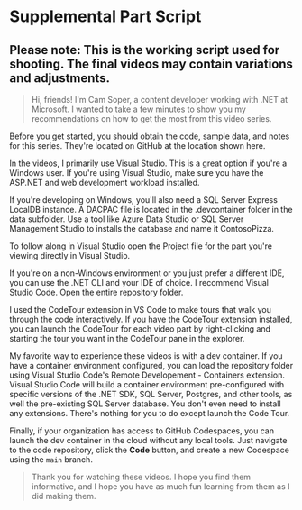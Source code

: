 # Supplemental Part Script

## Please note: This is the working script used for shooting. The final videos may contain variations and adjustments.

> Hi, friends! I'm Cam Soper, a content developer working with .NET at Microsoft. I wanted to take a few minutes to show you my recommendations on how to get the most from this video series.

Before you get started, you should obtain the code, sample data, and notes for this series. They're located on GitHub at the location shown here.

In the videos, I primarily use Visual Studio. This is a great option if you're a Windows user. If you're using Visual Studio, make sure you have the ASP.NET and web development workload installed.

If you're developing on Windows, you'll also need a SQL Server Express LocalDB instance. A DACPAC file is located in the .devcontainer folder in the data subfolder. Use a tool like Azure Data Studio or SQL Server Management Studio to installs the database and name it ContosoPizza.

To follow along in Visual Studio open the Project file for the part you're viewing directly in Visual Studio.

If you're on a non-Windows environment or you just prefer a different IDE, you can use the .NET CLI and your IDE of choice. I recommend Visual Studio Code. Open the entire repository folder.

I used the CodeTour extension in VS Code to make tours that walk you through the code interactively. If you have the CodeTour extension installed, you can launch the CodeTour for each video part by right-clicking and starting the tour you want in the CodeTour pane in the explorer.

My favorite way to experience these videos is with a dev container. If you have a container environment configured, you can load the repository folder using Visual Studio Code's Remote Developement - Containers extension. Visual Studio Code will build a container environment pre-configured with specific versions of the .NET SDK, SQL Server, Postgres, and other tools, as well the pre-existing SQL Server database. You don't even need to install any extensions. There's nothing for you to do except launch the Code Tour.

Finally, if your organization has access to GitHub Codespaces, you can launch the dev container in the cloud without any local tools. Just navigate to the code repository, click the **Code** button, and create a new Codespace using the `main` branch.

> Thank you for watching these videos. I hope you find them informative, and I hope you have as much fun learning from them as I did making them.
